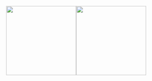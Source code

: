<!--
**ChiaYu-Chiang/ChiaYu-Chiang** is a ✨ _special_ ✨ repository because its `README.md` (this file) appears on your GitHub profile.

Here are some ideas to get you started:

- 🔭 I’m currently working on ...
- 🌱 I’m currently learning ...
- 👯 I’m looking to collaborate on ...
- 🤔 I’m looking for help with ...
- 💬 Ask me about ...
- 📫 How to reach me: ...
- 😄 Pronouns: ...
- ⚡ Fun fact: ...
-->



<!--
![Brian's GitHub Stats](https://github-readme-stats.vercel.app/api?username=ChiaYu-Chiang&count_private=true&show_icons=true)
[![Top Langs](https://github-readme-stats.vercel.app/api/top-langs/?username=ChiaYu-Chiang)](https://github.com/anuraghazra/github-readme-stats)
-->


<div style="display: flex; align-items: center;">
  <img src="https://github-readme-stats.vercel.app/api?username=ChiaYu-Chiang&count_private=true&show_icons=true" style="height: 190px; object-fit: scale-down;" />
  <img src="https://github-readme-stats.vercel.app/api/top-langs/?username=ChiaYu-Chiang&layout=compact" style="height: 190px; object-fit: scale-down;" />
</div>

